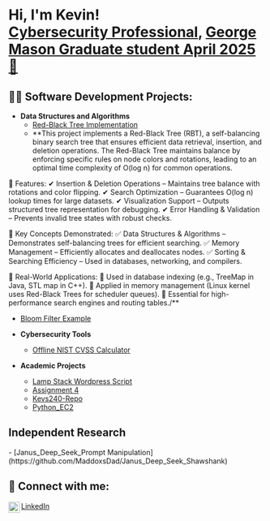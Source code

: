 <h1>Hi, I'm Kevin! <br/><a href="https://github.com/MaddoxsDad">Cybersecurity Professional</a>, <a href="https://www.linkedin.com/in/kevinlandrycyber">George Mason Graduate student April 2025🚀 </a></h1>

<h2>👨‍💻 Software Development Projects:</h2>

- **Data Structures and Algorithms**
  - [Red-Black Tree Implementation](https://github.com/MaddoxsDad/RedBlack)
  - **This project implements a Red-Black Tree (RBT), a self-balancing binary search tree that ensures efficient data retrieval, insertion, and deletion operations. The Red-Black Tree maintains balance by enforcing specific rules on node colors and rotations, leading to an optimal time complexity of O(log n) for common operations.

🔹 Features:
✔ Insertion & Deletion Operations – Maintains tree balance with rotations and color flipping.
✔ Search Optimization – Guarantees O(log n) lookup times for large datasets.
✔ Visualization Support – Outputs structured tree representation for debugging.
✔ Error Handling & Validation – Prevents invalid tree states with robust checks.

🔹 Key Concepts Demonstrated:
✅ Data Structures & Algorithms – Demonstrates self-balancing trees for efficient searching.
✅ Memory Management – Efficiently allocates and deallocates nodes.
✅ Sorting & Searching Efficiency – Used in databases, networking, and compilers.

🚀 Real-World Applications:
🔹 Used in database indexing (e.g., TreeMap in Java, STL map in C++).
🔹 Applied in memory management (Linux kernel uses Red-Black Trees for scheduler queues).
🔹 Essential for high-performance search engines and routing tables./**
  - [Bloom Filter Example](https://github.com/MaddoxsDad/BloomFilter)

- **Cybersecurity Tools**
  - [Offline NIST CVSS Calculator](https://github.com/MaddoxsDad/Offline-NIST-CVSS-Calculator)


- **Academic Projects**
  - [Lamp Stack Wordpress Script](https://github.com/MaddoxsDad/CPSC318-Lab6)
  - [Assignment 4](https://github.com/MaddoxsDad/assignment4)
  - [Kevs240-Repo](https://github.com/MaddoxsDad/Kevs240-Repo)
  - [Python_EC2](https://github.com/MaddoxsDad/Python_EC2)


<h2>Independent Research</h2>
- [Janus_Deep_Seek_Prompt Manipulation](https://github.com/MaddoxsDad/Janus_Deep_Seek_Shawshank)
<h2>🤳 Connect with me:</h2>

<a href="https://www.linkedin.com/in/kevinlandrycyber"><img align="left" alt="Kevin | LinkedIn" width="22px" src="https://cdn.jsdelivr.net/npm/simple-icons@v3/icons/linkedin.svg" /></a>
<a href="https://www.linkedin.com/in/kevinlandrycyber">LinkedIn</a>

